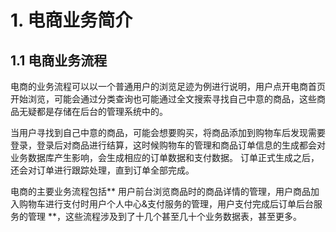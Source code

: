 # 1. 电商业务简介  

## 1.1 电商业务流程

电商的业务流程可以以一个普通用户的浏览足迹为例进行说明，用户点开电商首页开始浏览，可能会通过分类查询也可能通过全文搜索寻找自己中意的商品，这些商品无疑都是存储在后台的管理系统中的。  

当用户寻找到自己中意的商品，可能会想要购买，将商品添加到购物车后发现需要登录，登录后对商品进行结算，这时候购物车的管理和商品订单信息的生成都会对业务数据库产生影响，会生成相应的订单数据和支付数据。
订单正式生成之后，还会对订单进行跟踪处理，直到订单全部完成。  

电商的主要业务流程包括** 用户前台浏览商品时的商品详情的管理，用户商品加入购物车进行支付时用户个人中心&支付服务的管理，用户支付完成后订单后台服务的管理 **，这些流程涉及到了十几个甚至几十个业务数据表，甚至更多。
